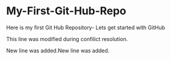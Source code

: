 # My-First-Git-Hub-Repo
Here is my first Git Hub Repository- Lets get started with GitHub

This line was modified during confilict resolution.

New line was added.New line was added.
